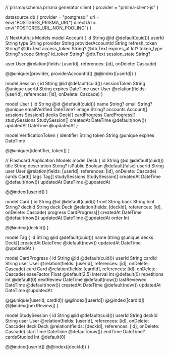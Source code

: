 // prisma/schema.prisma
generator client {
provider = "prisma-client-js"
}

datasource db {
provider = "postgresql"
url = env("POSTGRES_PRISMA_URL")
directUrl = env("POSTGRES_URL_NON_POOLING")
}

// NextAuth.js Models
model Account {
id String @id @default(cuid())
userId String
type String
provider String
providerAccountId String
refresh_token String? @db.Text
access_token String? @db.Text
expires_at Int?
token_type String?
scope String?
id_token String? @db.Text
session_state String?

user User @relation(fields: [userId], references: [id], onDelete: Cascade)

@@unique([provider, providerAccountId])
@@index([userId])
}

model Session {
id String @id @default(cuid())
sessionToken String @unique
userId String
expires DateTime
user User @relation(fields: [userId], references: [id], onDelete: Cascade)
}

model User {
id String @id @default(cuid())
name String?
email String? @unique
emailVerified DateTime?
image String?
accounts Account[]
sessions Session[]
decks Deck[]
cardProgress CardProgress[]
studySessions StudySession[]
createdAt DateTime @default(now())
updatedAt DateTime @updatedAt
}

model VerificationToken {
identifier String
token String @unique
expires DateTime

@@unique([identifier, token])
}

// Flashcard Application Models
model Deck {
id String @id @default(cuid())
title String
description String?
isPublic Boolean @default(false)
userId String
user User @relation(fields: [userId], references: [id], onDelete: Cascade)
cards Card[]
tags Tag[]
studySessions StudySession[]
createdAt DateTime @default(now())
updatedAt DateTime @updatedAt

@@index([userId])
}

model Card {
id String @id @default(cuid())
front String
back String
hint String?
deckId String
deck Deck @relation(fields: [deckId], references: [id], onDelete: Cascade)
progress CardProgress[]
createdAt DateTime @default(now())
updatedAt DateTime @updatedAt
order Int

@@index([deckId])
}

model Tag {
id String @id @default(cuid())
name String @unique
decks Deck[]
createdAt DateTime @default(now())
updatedAt DateTime @updatedAt
}

model CardProgress {
id String @id @default(cuid())
userId String
cardId String
user User @relation(fields: [userId], references: [id], onDelete: Cascade)
card Card @relation(fields: [cardId], references: [id], onDelete: Cascade)
easeFactor Float @default(2.5)
interval Int @default(0)
repetitions Int @default(0)
nextReview DateTime @default(now())
lastReviewed DateTime @default(now())
createdAt DateTime @default(now())
updatedAt DateTime @updatedAt

@@unique([userId, cardId])
@@index([userId])
@@index([cardId])
@@index([nextReview])
}

model StudySession {
id String @id @default(cuid())
userId String
deckId String
user User @relation(fields: [userId], references: [id], onDelete: Cascade)
deck Deck @relation(fields: [deckId], references: [id], onDelete: Cascade)
startTime DateTime @default(now())
endTime DateTime?
cardsStudied Int @default(0)

@@index([userId])
@@index([deckId])
}
